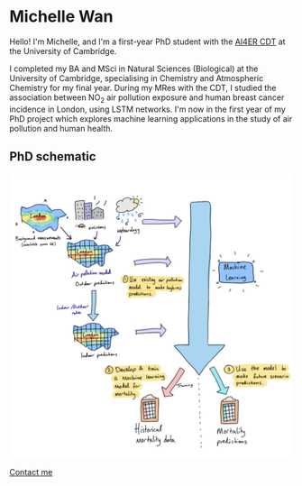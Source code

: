 # Michelle Wan
Hello! I'm Michelle, and I'm a first-year PhD student with the [AI4ER CDT](https://ai4er-cdt.esc.cam.ac.uk) at the University of Cambridge.

I completed my BA and MSci in Natural Sciences (Biological) at the University of Cambridge, specialising in Chemistry and Atmospheric Chemistry for my final year. During my MRes with the CDT, I studied the association between NO<sub>2</sub> air pollution exposure and human breast cancer incidence in London, using LSTM networks. I'm now in the first year of my PhD project which explores machine learning applications in the study of air pollution and human health.

## PhD schematic
<p>
<a href="https://michellewl.github.io/images/PhD-schematic.png">
<img border="0" alt="PhD schematic" src="/images/PhD-schematic.png" width="1000">
</a>
</p>

[Contact me](https://michellewl.github.io/about/contact-me.html)
